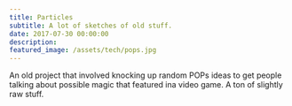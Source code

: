 ```yaml
---
title: Particles
subtitle: A lot of sketches of old stuff.
date: 2017-07-30 00:00:00
description:
featured_image: /assets/tech/pops.jpg
---
```


<div style="padding:0 0 0 0;position:relative;"><iframe src="https://player.vimeo.com/video/1030854735?title=0&amp;byline=0&amp;portrait=0&amp;badge=0&amp;autopause=0&amp;player_id=0&amp;app_id=58479" frameborder="0" allow="autoplay; fullscreen; picture-in-picture; clipboard-write" style="position:absolute;top:0;left:0;width:100%;height:100%;" title="Particle Development 003"></iframe></div><script src="https://player.vimeo.com/api/player.js"></script>

<div style="padding:0 0 0 0;position:relative;"><iframe src="https://player.vimeo.com/video/1030854579?title=0&amp;byline=0&amp;portrait=0&amp;badge=0&amp;autopause=0&amp;player_id=0&amp;app_id=58479" frameborder="0" allow="autoplay; fullscreen; picture-in-picture; clipboard-write" style="position:absolute;top:0;left:0;width:100%;height:100%;" title="Particle Development 000"></iframe></div><script src="https://player.vimeo.com/api/player.js"></script>

<div style="padding:0 0 0 0;position:relative;"><iframe src="https://player.vimeo.com/video/1030854941?title=0&amp;byline=0&amp;portrait=0&amp;badge=0&amp;autopause=0&amp;player_id=0&amp;app_id=58479" frameborder="0" allow="autoplay; fullscreen; picture-in-picture; clipboard-write" style="position:absolute;top:0;left:0;width:100%;height:100%;" title="Particle Development 002"></iframe></div><script src="https://player.vimeo.com/api/player.js"></script>

<div style="padding:0 0 0 0;position:relative;"><iframe src="https://player.vimeo.com/video/1030855294?title=0&amp;byline=0&amp;portrait=0&amp;badge=0&amp;autopause=0&amp;player_id=0&amp;app_id=58479" frameborder="0" allow="autoplay; fullscreen; picture-in-picture; clipboard-write" style="position:absolute;top:0;left:0;width:100%;height:100%;" title="Particle Development 001"></iframe></div><script src="https://player.vimeo.com/api/player.js"></script>

An old project that involved knocking up random POPs ideas to get people talking about possible magic that featured ina video game. A ton of slightly raw stuff.
